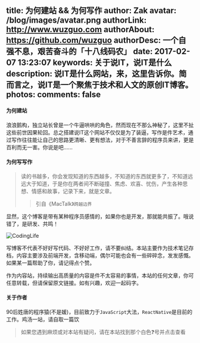 title: 为何建站 && 为何写作
author: Zak
avatar: /blog/images/avatar.png
authorLink: http://www.wuzguo.com
authorAbout: https://github.com/wuzguo
authorDesc: 一个自强不息，艰苦奋斗的「十八线码农」
date: 2017-02-07 13:23:07
keywords: 关于说IT，说IT是什么
description: 说IT是什么网站，来，这里告诉你。简而言之，说IT是一个聚焦于技术和人文的原创IT博客。
photos:
comments: false
---

#### 为何建站

浪浪鹅构，独立站长曾是一个牛逼哄哄的角色，然而现在不那么神秘了，这里不扯这些前世因果轮回。总之搭建说IT这个网站不仅仅是为了装逼，写作是件艺术，通过写作往往能让自己的思路更清晰、更有想法，对于不善言辞的程序员来讲，更是百利而无一害。你说是吧......

#### 为何写写作

> 读的书越多，你会发现知道的东西越多，不知道的东西就更多了，不知道远远大于知道，于是你在两者间不断碰撞、焦虑、欢喜、忧伤，产生各种思想、情感和故事，记录下来，就是文章。
> > 引自《MacTalk》`跨越边界`

显然，这个博客是带有某种程序员感情的，如果你也是开发，那就能共振了。哦说错了，是研发、共鸣！

![CodingLife](https://dn-coding-net-production-static.qbox.me/91d0106b-7774-4878-b72e-304fcf2059af.png)


写博客不代表不好好写代码、不好好工作，请不要纠结。本站主要作为技术笔记存档，内容主要涉及前端开发，含移动端，偶尔可能也会有一些碎碎念，发发感慨。如果某一篇帮助了你，请记得点个赞。

作为内容站，持续输出高质量的内容是件不太容易的事情，本站的任何文章，你可任意转载，但请保留原文链接。如有兴趣，欢迎一起码字。

#### 关于作者

90后姓唐的程序猿(不是媛)，目前致力于`JavaScript`大法，`ReactNative`是目前的工作。鸡汤一站，请自取一篇饮

> 如果您遇到麻烦或对本站有疑问，请在本站找到那个白色❓号并点击查看








